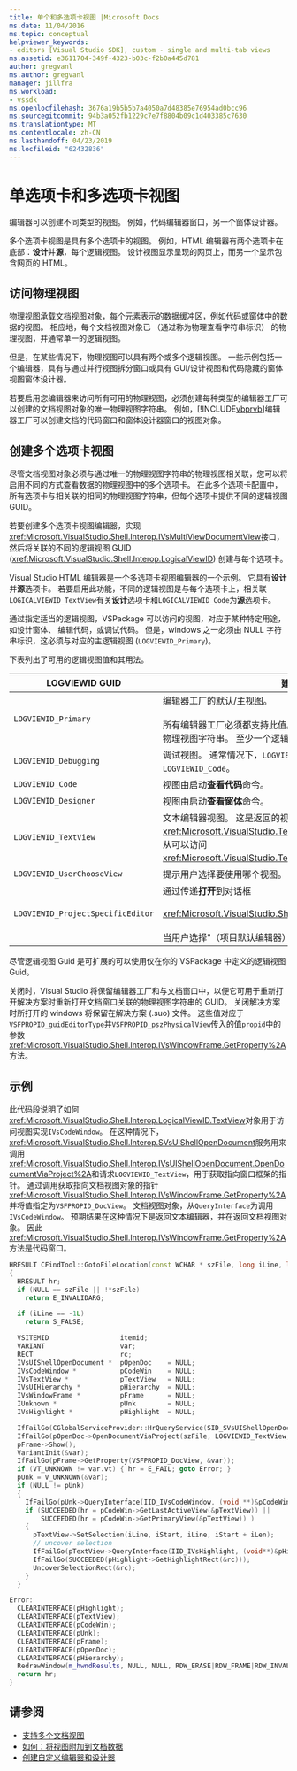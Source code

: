 ```yaml
---
title: 单个和多选项卡视图 |Microsoft Docs
ms.date: 11/04/2016
ms.topic: conceptual
helpviewer_keywords:
- editors [Visual Studio SDK], custom - single and multi-tab views
ms.assetid: e3611704-349f-4323-b03c-f2b0a445d781
author: gregvanl
ms.author: gregvanl
manager: jillfra
ms.workload:
- vssdk
ms.openlocfilehash: 3676a19b5b5b7a4050a7d48385e76954ad0bcc96
ms.sourcegitcommit: 94b3a052fb1229c7e7f8804b09c1d403385c7630
ms.translationtype: MT
ms.contentlocale: zh-CN
ms.lasthandoff: 04/23/2019
ms.locfileid: "62432836"
---
```

# <a name="single-and-multi-tab-views"></a>单选项卡和多选项卡视图
编辑器可以创建不同类型的视图。 例如，代码编辑器窗口，另一个窗体设计器。

 多个选项卡视图是具有多个选项卡的视图。 例如，HTML 编辑器有两个选项卡在底部：**设计**并**源**，每个逻辑视图。 设计视图显示呈现的网页上，而另一个显示包含网页的 HTML。

## <a name="accessing-physical-views"></a>访问物理视图
 物理视图承载文档视图对象，每个元素表示的数据缓冲区，例如代码或窗体中的数据的视图。 相应地，每个文档视图对象已 （通过称为物理查看字符串标识） 的物理视图，并通常单一的逻辑视图。

 但是，在某些情况下，物理视图可以具有两个或多个逻辑视图。 一些示例包括一个编辑器，具有与通过并行视图拆分窗口或具有 GUI/设计视图和代码隐藏的窗体视图窗体设计器。

 若要启用您编辑器来访问所有可用的物理视图，必须创建每种类型的编辑器工厂可以创建的文档视图对象的唯一物理视图字符串。 例如，[!INCLUDE[vbprvb](../code-quality/includes/vbprvb_md.md)]编辑器工厂可以创建文档的代码窗口和窗体设计器窗口的视图对象。

## <a name="creating-multi-tabbed-views"></a>创建多个选项卡视图
 尽管文档视图对象必须与通过唯一的物理视图字符串的物理视图相关联，您可以将启用不同的方式查看数据的物理视图中的多个选项卡。 在此多个选项卡配置中，所有选项卡与相关联的相同的物理视图字符串，但每个选项卡提供不同的逻辑视图 GUID。

 若要创建多个选项卡视图编辑器，实现<xref:Microsoft.VisualStudio.Shell.Interop.IVsMultiViewDocumentView>接口，然后将关联的不同的逻辑视图 GUID (<xref:Microsoft.VisualStudio.Shell.Interop.LogicalViewID>) 创建与每个选项卡。

 Visual Studio HTML 编辑器是一个多选项卡视图编辑器的一个示例。 它具有**设计**并**源**选项卡。 若要启用此功能，不同的逻辑视图是与每个选项卡上，相关联`LOGICALVIEWID_TextView`有关**设计**选项卡和`LOGICALVIEWID_Code`为**源**选项卡。

 通过指定适当的逻辑视图，VSPackage 可以访问的视图，对应于某种特定用途，如设计窗体、 编辑代码，或调试代码。 但是，windows 之一必须由 NULL 字符串标识，这必须与对应的主逻辑视图 (`LOGVIEWID_Primary`)。

 下表列出了可用的逻辑视图值和其用法。

|LOGVIEWID GUID|建议的使用|
|--------------------|---------------------|
|`LOGVIEWID_Primary`|编辑器工厂的默认/主视图。<br /><br /> 所有编辑器工厂必须都支持此值。 此视图必须使用 NULL 字符串作为其物理视图字符串。 至少一个逻辑视图必须设置为此值。|
|`LOGVIEWID_Debugging`|调试视图。 通常情况下，`LOGVIEWID_Debugging`映射到同一个视图作为`LOGVIEWID_Code`。|
|`LOGVIEWID_Code`|视图由启动**查看代码**命令。|
|`LOGVIEWID_Designer`|视图由启动**查看窗体**命令。|
|`LOGVIEWID_TextView`|文本编辑器视图。 这是返回的视图<xref:Microsoft.VisualStudio.TextManager.Interop.IVsCodeWindow>，从可以访问<xref:Microsoft.VisualStudio.TextManager.Interop.IVsTextView>。|
|`LOGVIEWID_UserChooseView`|提示用户选择要使用哪个视图。|
|`LOGVIEWID_ProjectSpecificEditor`|通过传递**打开**到对话框<br /><br /> <xref:Microsoft.VisualStudio.Shell.Interop.IVsProject.OpenItem%2A><br /><br /> 当用户选择"（项目默认编辑器）"条目。|

 尽管逻辑视图 Guid 是可扩展的可以使用仅在你的 VSPackage 中定义的逻辑视图 Guid。

 关闭时，Visual Studio 将保留编辑器工厂和与文档窗口中，以便它可用于重新打开解决方案时重新打开文档窗口关联的物理视图字符串的 GUID。 关闭解决方案时所打开的 windows 将保留在解决方案 (.suo) 文件。 这些值对应于`VSFPROPID_guidEditorType`并`VSFPROPID_pszPhysicalView`传入的值`propid`中的参数<xref:Microsoft.VisualStudio.Shell.Interop.IVsWindowFrame.GetProperty%2A>方法。

## <a name="example"></a>示例
 此代码段说明了如何<xref:Microsoft.VisualStudio.Shell.Interop.LogicalViewID.TextView>对象用于访问视图实现`IVsCodeWindow`。 在这种情况下，<xref:Microsoft.VisualStudio.Shell.Interop.SVsUIShellOpenDocument>服务用来调用<xref:Microsoft.VisualStudio.Shell.Interop.IVsUIShellOpenDocument.OpenDocumentViaProject%2A>和请求`LOGVIEWID_TextView`，用于获取指向窗口框架的指针。 通过调用获取指向文档视图对象的指针<xref:Microsoft.VisualStudio.Shell.Interop.IVsWindowFrame.GetProperty%2A>并将值指定为`VSFPROPID_DocView`。 文档视图对象，从`QueryInterface`为调用`IVsCodeWindow`。 预期结果在这种情况下是返回文本编辑器，并在返回文档视图对象。 因此<xref:Microsoft.VisualStudio.Shell.Interop.IVsWindowFrame.GetProperty%2A>方法是代码窗口。

```cpp
HRESULT CFindTool::GotoFileLocation(const WCHAR * szFile, long iLine, long iStart, long iLen)
{
  HRESULT hr;
  if (NULL == szFile || !*szFile)
    return E_INVALIDARG;

  if (iLine == -1L)
    return S_FALSE;

  VSITEMID                  itemid;
  VARIANT                   var;
  RECT                      rc;
  IVsUIShellOpenDocument *  pOpenDoc    = NULL;
  IVsCodeWindow *           pCodeWin    = NULL;
  IVsTextView *             pTextView   = NULL;
  IVsUIHierarchy *          pHierarchy  = NULL;
  IVsWindowFrame *          pFrame      = NULL;
  IUnknown *                pUnk        = NULL;
  IVsHighlight *            pHighlight  = NULL;

  IfFailGo(CGlobalServiceProvider::HrQueryService(SID_SVsUIShellOpenDocument, IID_IVsUIShellOpenDocument, (void **)&pOpenDoc));
  IfFailGo(pOpenDoc->OpenDocumentViaProject(szFile, LOGVIEWID_TextView, NULL, &pHierarchy, &itemid, &pFrame));
  pFrame->Show();
  VariantInit(&var);
  IfFailGo(pFrame->GetProperty(VSFPROPID_DocView, &var));
  if (VT_UNKNOWN != var.vt) { hr = E_FAIL; goto Error; }
  pUnk = V_UNKNOWN(&var);
  if (NULL != pUnk)
  {
    IfFailGo(pUnk->QueryInterface(IID_IVsCodeWindow, (void **)&pCodeWin));
    if (SUCCEEDED(hr = pCodeWin->GetLastActiveView(&pTextView)) ||
        SUCCEEDED(hr = pCodeWin->GetPrimaryView(&pTextView)) )
    {
      pTextView->SetSelection(iLine, iStart, iLine, iStart + iLen);
      // uncover selection
      IfFailGo(pTextView->QueryInterface(IID_IVsHighlight, (void**)&pHighlight));
      IfFailGo(SUCCEEDED(pHighlight->GetHighlightRect(&rc)));
      UncoverSelectionRect(&rc);
    }
  }

Error:
  CLEARINTERFACE(pHighlight);
  CLEARINTERFACE(pTextView);
  CLEARINTERFACE(pCodeWin);
  CLEARINTERFACE(pUnk);
  CLEARINTERFACE(pFrame);
  CLEARINTERFACE(pOpenDoc);
  CLEARINTERFACE(pHierarchy);
  RedrawWindow(m_hwndResults, NULL, NULL, RDW_ERASE|RDW_FRAME|RDW_INVALIDATE|RDW_ALLCHILDREN);
  return hr;
}
```

## <a name="see-also"></a>请参阅
- [支持多个文档视图](../extensibility/supporting-multiple-document-views.md)
- [如何：将视图附加到文档数据](../extensibility/how-to-attach-views-to-document-data.md)
- [创建自定义编辑器和设计器](../extensibility/creating-custom-editors-and-designers.md)